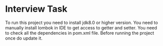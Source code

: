 # Interview Task

To run this project you need to install jdk8.0 or higher version.
You need to manually install lombok in IDE to get access to getter and setter.
You need to check all the dependencies in pom.xml file.
Before running the project once do update it.
